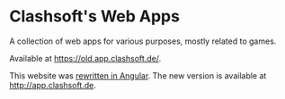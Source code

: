 # Clashsoft's Web Apps

A collection of web apps for various purposes, mostly related to games.

Available at https://old.app.clashsoft.de/.

This website was [rewritten in Angular](https://github.com/Clashsoft/app.clashsoft.de).
The new version is available at http://app.clashsoft.de.
